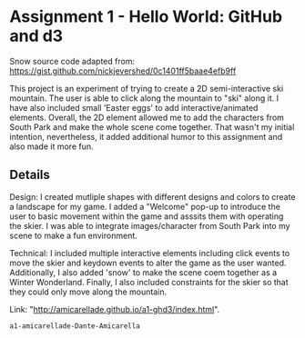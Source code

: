 Assignment 1 - Hello World: GitHub and d3  
===

Snow source code adapted from: https://gist.github.com/nickjevershed/0c1401ff5baae4efb9ff

This project is an experiment of trying to create a 2D semi-interactive ski mountain. The user is able to click along the mountain to "ski" along it. I have also included small 'Easter eggs' to add interactive/animated elements. Overall, the 2D element allowed me to add the characters from South Park and make the whole scene come together. That wasn't my initial intention, nevertheless, it added additional humor to this assignment and also made it more fun. 

Details
---
Design:
I created mutliple shapes with different designs and colors to create a landscape for my game. I added a "Welcome" pop-up to introduce the user to basic movement within the game and asssits them with operating the skier. I was able to integrate images/character from South Park into my scene to make a fun environment. 

Technical:
I included multiple interactive elements including click events to move the skier and keydown events to alter the game as the user wanted. Additionally, I also added 'snow' to make the scene coem together as a Winter Wonderland. Finally, I also included constraints for the skier so that they could only move along the mountain.

Link: "http://amicarellade.github.io/a1-ghd3/index.html".

```
a1-amicarellade-Dante-Amicarella
```


